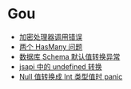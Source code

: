 # Gou

<!-- links begin -->

- [加密处理器调用错误](加密处理器调用错误.md)
- [两个 HasMany 问题](两个HasMany问题.md)
- [数据库 Schema 默认值转换异常](数据库Schema默认值转换异常.md)
- [jsapi 中的 undefined 转换](jsapi中的undefined转换.md)
- [Null 值转换成 Int 类型值时 panic](Null值转换成Int类型值时panic.md)
<!-- links end -->
